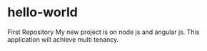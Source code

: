 # hello-world
First Repository
My new project is on node js and angular js.
This application will achieve multi tenancy.

